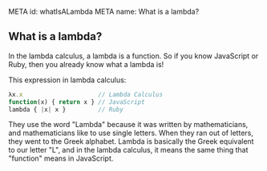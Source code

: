META id: whatIsALambda
META name: What is a lambda?

What is a lambda?
-----------------

In the lambda calculus, a lambda is a function. So if you know JavaScript
or Ruby, then you already know what a lambda is!

This expression in lambda calculus:

```js
λx.x                     // Lambda Calculus
function(x) { return x } // JavaScript
lambda { |x| x }         // Ruby
```

They use the word "Lambda" because it was written by mathematicians,
and mathematicians like to use single letters. When they ran out of letters,
they went to the Greek alphabet. Lambda is basically the Greek equivalent to
our letter "L", and in the lambda calculus, it means the same thing that
"function" means in JavaScript.
